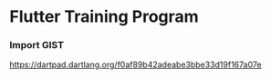# Flutter Training Program

### Import GIST

https://dartpad.dartlang.org/f0af89b42adeabe3bbe33d19f167a07e